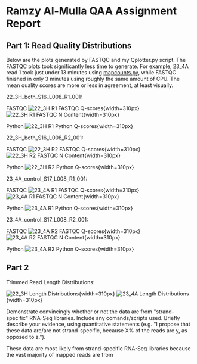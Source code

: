 # Ramzy Al-Mulla QAA Assignment Report

## Part 1: Read Quality Distributions

Below are the plots generated by FASTQC and my Qplotter.py script. The FASTQC 
plots took significantly less time to generate. For example, 23_4A read 1 took
just under 13 minutes using [mapcounts.py](./scripts/mapcounts.py), while 
FASTQC finished in only 3 minutes using roughly the same amount of CPU. The 
mean quality scores are more or less in agreement, at least visually.


22_3H_both_S16_L008_R1_001:

FASTQC 
![22_3H R1 FASTQC Q-scores](./22_3H_both_S16_L008_R1_001_fastqc/per_base_quality.png){width=310px} ![22_3H R1 FASTQC N Content](./22_3H_both_S16_L008_R1_001_fastqc/per_base_n_content.png){width=310px} 

Python 
![22_3H R1 Python Q-scores](./Qplotter_out/22_3H_both_S16_L008_R1_001_qmeans.png){width=310px}

22_3H_both_S16_L008_R2_001:

FASTQC 
![22_3H R2 FASTQC Q-scores](./22_3H_both_S16_L008_R2_001_fastqc/per_base_quality.png){width=310px} ![22_3H R2 FASTQC N Content](./22_3H_both_S16_L008_R2_001_fastqc/per_base_n_content.png){width=310px}

Python 
![22_3H R2 Python Q-scores](./Qplotter_out/22_3H_both_S16_L008_R2_001_qmeans.png){width=310px}

23_4A_control_S17_L008_R1_001:

FASTQC 
![23_4A R1 FASTQC Q-scores](./23_4A_control_S17_L008_R1_001_fastqc/per_base_quality.png){width=310px} ![23_4A R1 FASTQC N Content](./23_4A_control_S17_L008_R1_001_fastqc/per_base_n_content.png){width=310px}

Python 
![23_4A R1 Python Q-scores](./Qplotter_out/23_4A_control_S17_L008_R1_001_qmeans.png){width=310px}

23_4A_control_S17_L008_R2_001:

FASTQC 
![23_4A R2 FASTQC Q-scores](./23_4A_control_S17_L008_R2_001_fastqc/per_base_quality.png){width=310px} ![23_4A R2 FASTQC N Content](./23_4A_control_S17_L008_R2_001_fastqc/per_base_n_content.png){width=310px} 

Python 
![23_4A R2 Python Q-scores](./Qplotter_out/23_4A_control_S17_L008_R2_001_qmeans.png){width=310px}



## Part 2
Trimmed Read Length Distributions:

![22_3H Length Distributions](./22_3H_both_S16_L008_trimmed_lengths.png){width=310px} ![23_4A Length Distributions](./23_4A_control_S17_L008_trimmed_lengths.png){width=310px}


Demonstrate convincingly whether or not the data are from "strand-specific" RNA-Seq libraries. Include any comands/scripts used. Briefly describe your evidence, using quantitative statements (e.g. "I propose that these data are/are not strand-specific, because X% of the reads are y, as opposed to z.").

These data are most likely from strand-specific RNA-Seq libraries because the vast majority of mapped reads are
from 

